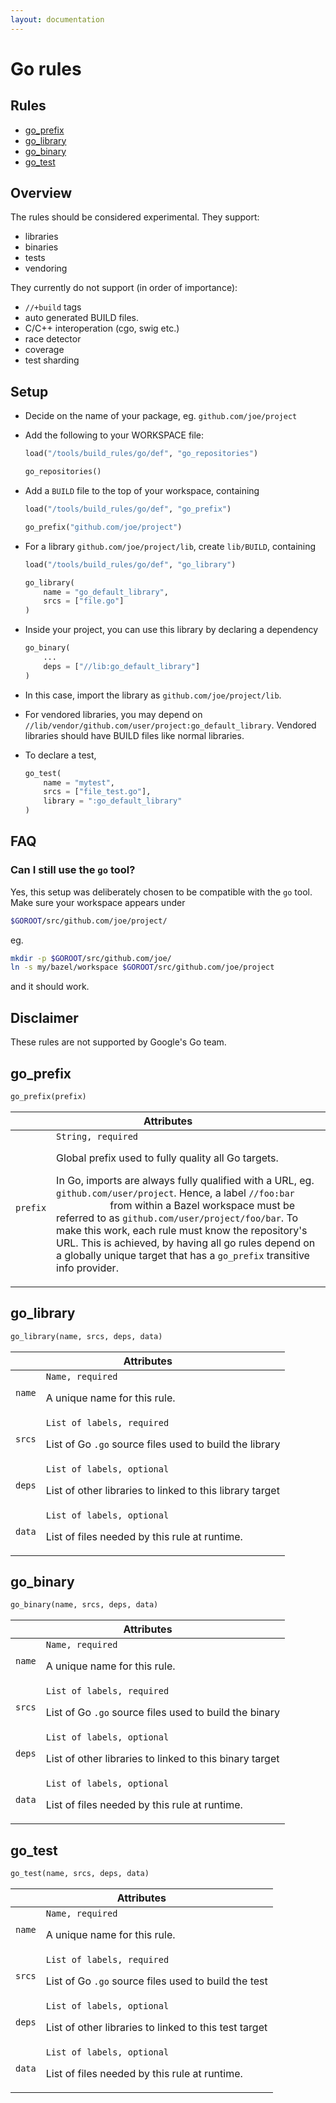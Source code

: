 ```yaml
---
layout: documentation
---
```


# Go rules

<div class="toc">
  <h2>Rules</h2>
  <ul>
    <li><a href="#go_prefix">go_prefix</a></li>
    <li><a href="#go_library">go_library</a></li>
    <li><a href="#go_binary">go_binary</a></li>
    <li><a href="#go_test">go_test</a></li>
  </ul>
</div>

## Overview

The rules should be considered experimental. They support:

* libraries
* binaries
* tests
* vendoring

They currently do not support (in order of importance):

* `//+build` tags
* auto generated BUILD files.
* C/C++ interoperation (cgo, swig etc.)
* race detector
* coverage
* test sharding

## Setup

* Decide on the name of your package, eg. `github.com/joe/project`
* Add the following to your WORKSPACE file:

    ```python
    load("/tools/build_rules/go/def", "go_repositories")

    go_repositories()
    ```

* Add a `BUILD` file to the top of your workspace, containing

    ```python
    load("/tools/build_rules/go/def", "go_prefix")

    go_prefix("github.com/joe/project")
    ```

* For a library `github.com/joe/project/lib`, create `lib/BUILD`, containing

    ```python
    load("/tools/build_rules/go/def", "go_library")

    go_library(
        name = "go_default_library",
        srcs = ["file.go"]
    )
    ```

* Inside your project, you can use this library by declaring a dependency

    ```python
    go_binary(
        ...
        deps = ["//lib:go_default_library"]
    )
    ```

* In this case, import the library as `github.com/joe/project/lib`.
* For vendored libraries, you may depend on
  `//lib/vendor/github.com/user/project:go_default_library`. Vendored
  libraries should have BUILD files like normal libraries.
* To declare a test,

    ```python
    go_test(
        name = "mytest",
        srcs = ["file_test.go"],
        library = ":go_default_library"
    )
    ```

## FAQ

### Can I still use the `go` tool?

Yes, this setup was deliberately chosen to be compatible with the `go`
tool. Make sure your workspace appears under

```sh
$GOROOT/src/github.com/joe/project/
```

eg.

```sh
mkdir -p $GOROOT/src/github.com/joe/
ln -s my/bazel/workspace $GOROOT/src/github.com/joe/project
```

and it should work.

## Disclaimer

These rules are not supported by Google's Go team.

<a name="go_prefix"></a>
## go\_prefix

```python
go_prefix(prefix)
```

<table class="table table-condensed table-bordered table-params">
  <colgroup>
    <col class="col-param" />
    <col class="param-description" />
  </colgroup>
  <thead>
    <tr>
      <th colspan="2">Attributes</th>
    </tr>
  </thead>
  <tbody>
    <tr>
      <td><code>prefix</code></td>
      <td>
        <code>String, required</code>
        <p>Global prefix used to fully quality all Go targets.</p>
        <p>
          In Go, imports are always fully qualified with a URL, eg.
          <code>github.com/user/project</code>. Hence, a label <code>//foo:bar
          </code> from within a Bazel workspace must be referred to as
          <code>github.com/user/project/foo/bar</code>. To make this work, each
          rule must know the repository's URL. This is achieved, by having all
          go rules depend on a globally unique target that has a
          <code>go_prefix</code> transitive info provider.
        </p>
      </td>
    </tr>
  </tbody>
</table>

<a name="go_library"></a>
## go\_library

```python
go_library(name, srcs, deps, data)
```
<table class="table table-condensed table-bordered table-params">
  <colgroup>
    <col class="col-param" />
    <col class="param-description" />
  </colgroup>
  <thead>
    <tr>
      <th colspan="2">Attributes</th>
    </tr>
  </thead>
  <tbody>
    <tr>
      <td><code>name</code></td>
      <td>
        <code>Name, required</code>
        <p>A unique name for this rule.</p>
      </td>
    </tr>
    <tr>
      <td><code>srcs</code></td>
      <td>
        <code>List of labels, required</code>
        <p>List of Go <code>.go</code> source files used to build the
        library</p>
      </td>
    </tr>
    <tr>
      <td><code>deps</code></td>
      <td>
        <code>List of labels, optional</code>
        <p>List of other libraries to linked to this library target</p>
      </td>
    </tr>
    <tr>
      <td><code>data</code></td>
      <td>
        <code>List of labels, optional</code>
        <p>List of files needed by this rule at runtime.</p>
      </td>
    </tr>
  </tbody>
</table>

<a name="go_binary"></a>
## go\_binary

```python
go_binary(name, srcs, deps, data)
```
<table class="table table-condensed table-bordered table-params">
  <colgroup>
    <col class="col-param" />
    <col class="param-description" />
  </colgroup>
  <thead>
    <tr>
      <th colspan="2">Attributes</th>
    </tr>
  </thead>
  <tbody>
    <tr>
      <td><code>name</code></td>
      <td>
        <code>Name, required</code>
        <p>A unique name for this rule.</p>
      </td>
    </tr>
    <tr>
      <td><code>srcs</code></td>
      <td>
        <code>List of labels, required</code>
        <p>List of Go <code>.go</code> source files used to build the
        binary</p>
      </td>
    </tr>
    <tr>
      <td><code>deps</code></td>
      <td>
        <code>List of labels, optional</code>
        <p>List of other libraries to linked to this binary target</p>
      </td>
    </tr>
    <tr>
      <td><code>data</code></td>
      <td>
        <code>List of labels, optional</code>
        <p>List of files needed by this rule at runtime.</p>
      </td>
    </tr>
  </tbody>
</table>

<a name="go_test"></a>
## go\_test

```python
go_test(name, srcs, deps, data)
```
<table class="table table-condensed table-bordered table-params">
  <colgroup>
    <col class="col-param" />
    <col class="param-description" />
  </colgroup>
  <thead>
    <tr>
      <th colspan="2">Attributes</th>
    </tr>
  </thead>
  <tbody>
    <tr>
      <td><code>name</code></td>
      <td>
        <code>Name, required</code>
        <p>A unique name for this rule.</p>
      </td>
    </tr>
    <tr>
      <td><code>srcs</code></td>
      <td>
        <code>List of labels, required</code>
        <p>List of Go <code>.go</code> source files used to build the
        test</p>
      </td>
    </tr>
    <tr>
      <td><code>deps</code></td>
      <td>
        <code>List of labels, optional</code>
        <p>List of other libraries to linked to this test target</p>
      </td>
    </tr>
    <tr>
      <td><code>data</code></td>
      <td>
        <code>List of labels, optional</code>
        <p>List of files needed by this rule at runtime.</p>
      </td>
    </tr>
  </tbody>
</table>
